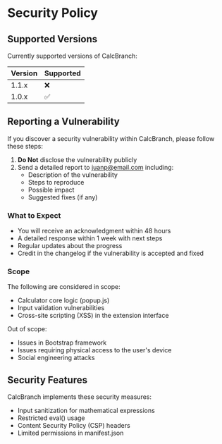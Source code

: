 # Security Policy

## Supported Versions

Currently supported versions of CalcBranch:

| Version | Supported          |
| ------- | ------------------ |
| 1.1.x   | :x:                |
| 1.0.x   | :white_check_mark: |

## Reporting a Vulnerability

If you discover a security vulnerability within CalcBranch, please follow these steps:

1. **Do Not** disclose the vulnerability publicly
2. Send a detailed report to juanp@email.com including:
   - Description of the vulnerability
   - Steps to reproduce
   - Possible impact
   - Suggested fixes (if any)

### What to Expect

- You will receive an acknowledgment within 48 hours
- A detailed response within 1 week with next steps
- Regular updates about the progress
- Credit in the changelog if the vulnerability is accepted and fixed

### Scope

The following are considered in scope:

- Calculator core logic (popup.js)
- Input validation vulnerabilities
- Cross-site scripting (XSS) in the extension interface

Out of scope:

- Issues in Bootstrap framework
- Issues requiring physical access to the user's device
- Social engineering attacks

## Security Features

CalcBranch implements these security measures:

- Input sanitization for mathematical expressions
- Restricted eval() usage
- Content Security Policy (CSP) headers
- Limited permissions in manifest.json
